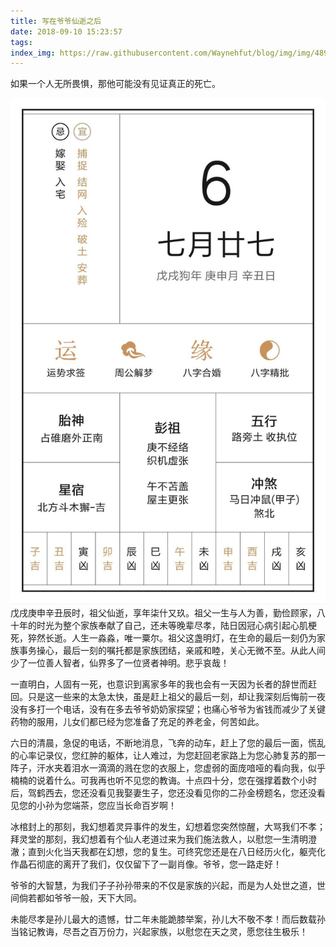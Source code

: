 ```yaml
---
title: 写在爷爷仙逝之后
date: 2018-09-10 15:23:57
tags:
index_img: https://raw.githubusercontent.com/Waynehfut/blog/img/img/489270adde7823eb4a7cb710d5c0d00.jpg
---
```


如果一个人无所畏惧，那他可能没有见证真正的死亡。
<!-- more -->
![date](grandfather/date.jpg)
戊戌庚申辛丑辰时，祖父仙逝，享年柒什又玖。祖父一生与人为善，勤俭顾家，八十年的时光为整个家族奉献了自己，还未等晚辈尽孝，陆日因冠心病引起心肌梗死，猝然长逝。人生一淼淼，唯一粟尔。祖父这盏明灯，在生命的最后一刻仍为家族事务操心，最后一刻的嘱托都是家族团结，亲戚和睦，关心无微不至。从此人间少了一位善人智者，仙界多了一位贤者神明。悲乎哀哉！

一直明白，人固有一死，也意识到离家多年的我也会有一天因为长者的辞世而赶回。只是这一些来的太急太快，虽是赶上祖父的最后一刻，却让我深刻后悔前一夜没有多打一个电话，没有在多去爷爷奶奶家探望；也痛心爷爷为省钱而减少了关键药物的服用，儿女们都已经为您准备了充足的养老金，何苦如此。

六日的清晨，急促的电话，不断地消息，飞奔的动车，赶上了您的最后一面，慌乱的心率记录仪，您红肿的躯体，让人难过，为您赶回老家路上为您心肺复苏的那一阵子，汗水夹着泪水一滴滴的溅在您的衣服上，您虚弱的面庞喑哑的看向我，似乎楠楠的说着什么。可我再也听不见您的教诲。十点四十分，您在强撑着数个小时后，驾鹤西去，您还没看见我娶妻生子，您还没看见你的二孙金榜题名，您还没看见您的小孙为您端茶，您应当长命百岁啊！

冰棺封上的那刻，我幻想着灵异事件的发生，幻想着您突然惊醒，大骂我们不孝；拜灵堂的那刻，我幻想着有个仙人老道过来为我们施法救人，以慰您一生清明澄澈；直到火化当天我都在幻想，您的复生。可终究您还是在八日经历火化，躯壳化作晶石彻底的离开了我们，仅仅留下了一副肖像。爷爷，您一路走好！

爷爷的大智慧，为我们子子孙孙带来的不仅是家族的兴起，而是为人处世之道，世间倘若都如爷爷一般，天下大同。

未能尽孝是孙儿最大的遗憾，廿二年未能跪膝举案，孙儿大不敬不孝！而后数载孙当铭记教诲，尽吾之百万份力，兴起家族，以慰您在天之灵，愿您往生极乐！
